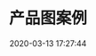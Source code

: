 ---
title: 产品图案例
date: 2020-03-13 17:27:44
cover: https://imgur.lzmun.com/picgo/20200315162309.jpg_/fw/600
style: photos
permalink: product-pattern-example
photos:
- https://imgur.lzmun.com/picgo/20200315162309.jpg_/fw/1280
- https://imgur.lzmun.com/picgo/20200315162223.jpg_/fw/1280
- https://imgur.lzmun.com/picgo/20200315162224.jpg_/fw/1280
- https://imgur.lzmun.com/picgo/20200315162222.jpg_/fw/1280
- https://imgur.lzmun.com/picgo/20200315163047.jpg_/fw/1280
- https://imgur.lzmun.com/picgo/20200315162843.jpg_/fw/1280
- https://imgur.lzmun.com/picgo/20200315183027.jpg_/fw/1280
---